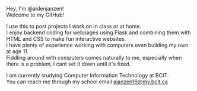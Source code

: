 Hey, I'm @aidenjanzen! \
Welcome to my GitHub!

I use this to post projects I work on in class or at home. \
I enjoy backend coding for webpages using Flask and combining them with HTML and CSS to make fun interactive websites. \
I have plenty of experience working with computers even building my own at age 11. \
Fiddling around with computers comes naturally to me, especially when there is a problem, I cant set it down until it's fixed.


I am currently studying Computer Information Technology at BCIT. \
You can reach me through my school email ajanzen16@my.bcit.ca


